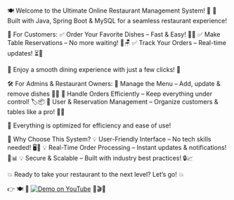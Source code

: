 🍽️ Welcome to the Ultimate Online Restaurant Management System! 🚀
🎯 Built with Java, Spring Boot & MySQL for a seamless restaurant experience!

🍕 For Customers:
✅ Order Your Favorite Dishes – Fast & Easy! 🛒🍔
✅ Make Table Reservations – No more waiting! 📅🪑
✅ Track Your Orders – Real-time updates! ⏳🚚

🔻 Enjoy a smooth dining experience with just a few clicks! 🔻


🛠️ For Admins & Restaurant Owners:
🔹 Manage the Menu – Add, update & remove dishes 🍲📜
🔹 Handle Orders Efficiently – Keep everything under control! 🏷️📦
🔹 User & Reservation Management – Organize customers & tables like a pro! 👥📅

🚀 Everything is optimized for efficiency and ease of use!


🌟 Why Choose This System?
💡 User-Friendly Interface – No tech skills needed! 🖥️💫
💡 Real-Time Order Processing – Instant updates & notifications! 📲📊
💡 Secure & Scalable – Built with industry best practices! 🔒📈

💥 Ready to take your restaurant to the next level? Let’s go! 💥

👉 🍽️ 🎥 [![Demo on YouTube](https://img.shields.io/badge/Watch%20Demo-FF0000?style=for-the-badge&logo=youtube&logoColor=white)](https://www.youtube.com/watch?v=1WjyA-3-OCk&t=9s) 🎥🎬🚀
